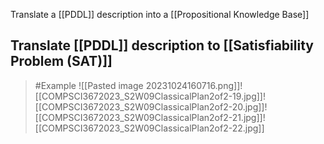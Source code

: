 Translate a [[PDDL]] description into a [[Propositional Knowledge Base]]

## Translate [[PDDL]] description to [[Satisfiability Problem (SAT)]]
>	#Example 
>	![[Pasted image 20231024160716.png]]![[COMPSCI3672023_S2W09ClassicalPlan2of2-19.jpg]]![[COMPSCI3672023_S2W09ClassicalPlan2of2-20.jpg]]![[COMPSCI3672023_S2W09ClassicalPlan2of2-21.jpg]]![[COMPSCI3672023_S2W09ClassicalPlan2of2-22.jpg]]